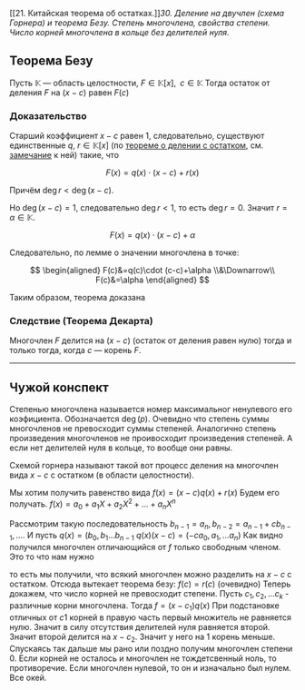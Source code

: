 [[21. Китайская теорема об остатках.]]*30. Деление на двучлен (схема Горнера) и теорема Безу. Степень многочлена, свойства степени. Число корней многочлена в кольце без делителей нуля.*

## **Теорема Безу**

Пусть $\mathbb K$ — область целостности, $F\in \mathbb K[x],\;\;c\in \mathbb K$
Тогда остаток от деления $F$ на $(x-c)$ равен $F(c)$

### **Доказательство**

Старший коэффициент$\;x-c\;$равен $1$, следовательно, существуют единственные $q,~r\in \mathbb K[x]$ (по [теореме о делении с остатком](1-5%20(все).md), см. [замечание](1-5%20(все).md) к ней) такие, что 

$$
F(x)=q(x)\cdot (x-c)+r(x)
$$

Причём $\deg r<\deg(x-c)$. 

Но $\deg(x-c)=1$, следовательно $\deg r<1$, то есть ${\deg r=0}$. Значит $r=\alpha \in \mathbb K$. 

$$
F(x)=q(x)\cdot (x-c)+ \alpha
$$

Следовательно, по лемме о значении многочлена в точке:

$$
\begin{aligned}
F(c)&=q(c)\cdot (c-c)+\alpha
\\&\Downarrow\\
F(c)&=\alpha
\end{aligned}
$$

Таким образом, теорема доказана

### Следствие (Теорема Декарта)

Многочлен $F$ делится на $(x-c)$ (остаток от деления равен нулю) тогда и только тогда, когда  $c$ — корень $F$.

---
## Чужой конспект
Степенью многочлена называется номер максимальног ненулевого его коэфициента. Обозначается $\operatorname{deg}(p)$. Очевидно что степень суммы многочленов не превосходит суммы степеней. Аналогично степень произведения многочленов не проивосходит произведения степеней. А если нет делителей нуля в кольце, то вообще они равны.

Схемой горнера называют такой вот процесс деления на многочлен вида $x-c$ с остатком (в области целостности).

Мы хотим получить равенство вида $f(x)=(x-c) q(x)+r(x)$
Будем его получать. $f(x)=a_{0}+a_{1} X+a_{2} X^{2}+\ldots+a_{n} X^{n}$

Рассмотрим такую последовательность $b_{n-1}=a_{n}, b_{n-2}=a_{n-1}+c b_{n-1}, \ldots$.
И пусть $q(x)=\left(b_{0}, b_{1} \ldots b_{n-1}\right.$
$q(x)(x-c)=\left(-c a_{0}, a_{1}, \ldots a_{n}\right)$
Как видно получился многочлен отличающийся от $f$ только свободным членом. Это то что нам нужно

то есть мы получили, что всякий многочлен можно разделить на $x-c$ с остатком. Отсюда вытекает теорема безу:
$f(c)=r(c)$ (очевидно)
Теперь докажем, что число корней не превосходит степени.
Пусть $c_{1}, c_{2}, \ldots c_{k}$ - различные корни многочлена.
Тогда
$f=\left(x-c_{1}\right) q(x)$
При подстановке отличных от $c 1$ корней в правую часть первый множитель не равняется нулю. Значит в силу отсутствия делителей нуля равняется второй. Значит второй делится на $x-c_{2}$. Значит у него на 1 корень меньше. Спускаясь так дальше мы рано или поздно получим многочлен степени 0. Если корней не осталось и многочлен не тождетсвенный ноль, то противоречие. Если многочлен нулевой, то он и изначально был нулем. Все окей.